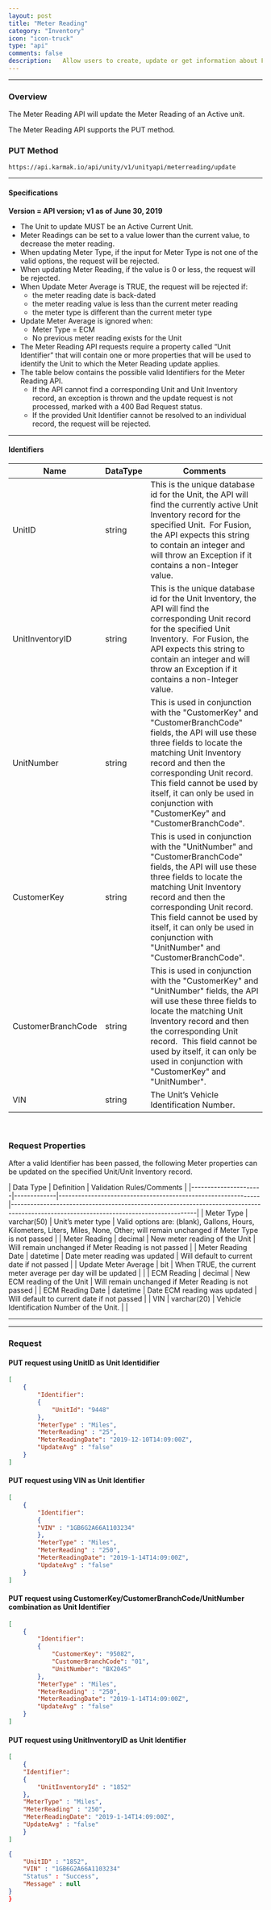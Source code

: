 ```yaml
---
layout: post
title: "Meter Reading"
category: "Inventory" 
icon: "icon-truck"
type: "api" 
comments: false
description:   Allow users to create, update or get information about Fusion Parts Inventory Suppliers.
---
```


---
### Overview

The Meter Reading API will update the Meter Reading of an Active unit.

The Meter Reading API supports the PUT method.

### PUT Method
```
https://api.karmak.io/api/unity/v1/unityapi/meterreading/update
```


---

#### Specifications

**Version = API version; v1 as of June 30, 2019**

-   The Unit to update MUST be an Active Current Unit.
-   Meter Readings can be set to a value lower than the current value, to decrease the meter reading.
-   When updating Meter Type, if the input for Meter Type is not one of the valid options, the request will be rejected.
-   When updating Meter Reading, if the value is 0 or less, the request will be rejected.
-   When Update Meter Average is TRUE, the request will be rejected if:
    -   the meter reading date is back-dated
    -   the meter reading value is less than the current meter reading
    -   the meter type is different than the current meter type
-   Update Meter Average is ignored when:
    -   Meter Type = ECM
    -   No previous meter reading exists for the Unit
-   The Meter Reading API requests require a property called “Unit Identifier” that will contain one or more properties that will be used to identify the Unit to which the Meter Reading update applies.
-   The table below contains the possible valid Identifiers for the Meter Reading API.
    -   If the API cannot find a corresponding Unit and Unit Inventory record, an exception is thrown and the update request is not processed, marked with a 400 Bad Request status.
    -   If the provided Unit Identifier cannot be resolved to an individual record, the request will be rejected.

---

#### Identifiers

| Name | DataType | Comments |
|---|---|---|
| UnitID             | string | This is the unique database id for the Unit, the API will find the currently active Unit Inventory record for the specified Unit.  For Fusion, the API expects this string to contain an integer and will throw an Exception if it contains a non-Integer value.|
| UnitInventoryID    | string | This is the unique database id for the Unit Inventory, the API will find the corresponding Unit record for the specified Unit Inventory.  For Fusion, the API expects this string to contain an integer and will throw an Exception if it contains a non-Integer value.                                                            |
| UnitNumber         | string | This is used in conjunction with the "CustomerKey" and "CustomerBranchCode" fields, the API will use these three fields to locate the matching Unit Inventory record and then the corresponding Unit record.  This field cannot be used by itself, it can only be used in conjunction with "CustomerKey" and "CustomerBranchCode". |
| CustomerKey        | string | This is used in conjunction with the "UnitNumber" and "CustomerBranchCode" fields, the API will use these three fields to locate the matching Unit Inventory record and then the corresponding Unit record.  This field cannot be used by itself, it can only be used in conjunction with "UnitNumber" and "CustomerBranchCode".   |
| CustomerBranchCode | string | This is used in conjunction with the "CustomerKey" and "UnitNumber" fields, the API will use these three fields to locate the matching Unit Inventory record and then the corresponding Unit record.  This field cannot be used by itself, it can only be used in conjunction with "CustomerKey" and "UnitNumber".                 |
| VIN                | string | The Unit’s Vehicle Identification Number.|

 
### Request Properties

After a valid Identifier has been passed, the following Meter properties can be updated on the specified Unit/Unit Inventory record.

| Data Type | Definition | Validation Rules/Comments |
|----------------------|-------------|--------------------------------------------------------------|---------------------------------------------------------------------------------------------------------------------------------------|
| Meter Type           | varchar(50) | Unit’s meter type                                            | Valid options are: (blank), Gallons, Hours, Kilometers, Liters, Miles, None, Other; will remain unchanged if Meter Type is not passed |
| Meter Reading        | decimal     | New meter reading of the Unit                                | Will remain unchanged if Meter Reading is not passed                                                                                  |
| Meter Reading Date   | datetime    | Date meter reading was updated                               | Will default to current date if not passed                                                                                            |
| Update Meter Average | bit         | When TRUE, the current meter average per day will be updated |   |
| ECM Reading          | decimal     | New ECM reading of the Unit                                  | Will remain unchanged if Meter Reading is not passed                                                                                  |
| ECM Reading Date     | datetime    | Date ECM reading was updated                                 | Will default to current date if not passed                                                                                            |
| VIN                  | varchar(20) | Vehicle Identification Number of the Unit.                   |   |


---

---

### Request

#### PUT request using UnitID as Unit Identidifier
```json
[
	{
		"Identifier":
		{
			"UnitId": "9448"
		},
		"MeterType" : "Miles",
		"MeterReading" : "25",
		"MeterReadingDate": "2019-12-10T14:09:00Z",
		"UpdateAvg" : "false"
	}
]
```



#### PUT request using VIN as Unit Identifier

```json
[
	{
		"Identifier":
		{
		"VIN" : "1GB6G2A66A1103234"
		},
		"MeterType" : "Miles",
		"MeterReading" : "250",
		"MeterReadingDate": "2019-1-14T14:09:00Z",
		"UpdateAvg" : "false"
	}
]
```



#### PUT request using CustomerKey/CustomerBranchCode/UnitNumber combination as Unit Identifier
```json
[
	{
		"Identifier":
		{
			"CustomerKey": "95082",
			"CustomerBranchCode": "01",
			"UnitNumber": "BX2045"
		},
		"MeterType" : "Miles",
		"MeterReading" : "250",
		"MeterReadingDate": "2019-1-14T14:09:00Z",
		"UpdateAvg" : "false"
	}
]
```



#### PUT request using UnitInventoryID as Unit Identifier
```json
[
	{
	"Identifier":
	{
		"UnitInventoryId" : "1852"
	},
	"MeterType" : "Miles",
	"MeterReading" : "250",
	"MeterReadingDate": "2019-1-14T14:09:00Z",
	"UpdateAvg" : "false"
	}
]
```

```json
{
    "UnitID" : "1852",
    "VIN" : "1GB6G2A66A1103234"
	"Status" : "Success",
	"Message" : null
}
}
```